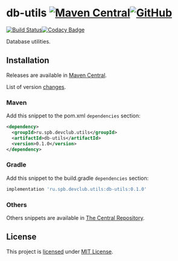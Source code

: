 # db-utils [![Maven Central](https://img.shields.io/maven-central/v/ru.spb.devclub.utils/db-utils)](https://search.maven.org/artifact/ru.spb.devclub.utils/db-utils/0.1.0/jar)[![GitHub](https://img.shields.io/github/license/devclubspb/db-utils?style=flat&&color=informational)](LICENSE)

[![Build Status](https://travis-ci.com/devclubspb/db-utils.svg?branch=master)](https://travis-ci.com/devclubspb/db-utils)[![Codacy Badge](https://api.codacy.com/project/badge/Grade/cf3eeffef5864b09aa9f29ca7c4cd8b9)](https://www.codacy.com/manual/alexengrig/db-utils?utm_source=github.com&amp;utm_medium=referral&amp;utm_content=devclubspb/db-utils&amp;utm_campaign=Badge_Grade)

Database utilities.

## Installation

Releases are available in [Maven Central](https://repo1.maven.org/maven2/ru/spb/devclub/utils/db-utils/).

List of version [changes](CHANGES.md).

### Maven

Add this snippet to the pom.xml `dependencies` section:

```xml
<dependency>
  <groupId>ru.spb.devclub.utils</groupId>
  <artifactId>db-utils</artifactId>
  <version>0.1.0</version>
</dependency>
```

### Gradle

Add this snippet to the build.gradle `dependencies` section:

```groovy
implementation 'ru.spb.devclub.utils:db-utils:0.1.0'
```

### Others

Others snippets are available in [The Central Repository](https://search.maven.org/artifact/ru.spb.devclub.utils/db-utils/0.1.0/jar).

## License

This project is [licensed](LICENSE) under [MIT License](https://opensource.org/licenses/MIT).
